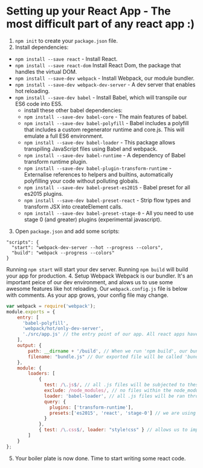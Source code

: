 # Setting up your React App - The most difficult part of any react app :)

1. `npm init` to create your `package.json` file.
2. Install dependencies:
  - `npm install --save react` - Install React.
  - `npm install --save react-dom` Install React Dom, the package that handles the virtual DOM.
  - `npm install --save-dev webpack` - Install Webpack, our module bundler.
  - `npm install --save-dev webpack-dev-server` - A dev server that enables hot reloading.
  - `npm install --save-dev babel` - Install Babel, which will transpile our ES6 code into ES5.
    - install these other babel dependencies:
    - `npm install --save-dev babel-core` - The main features of babel.
    - `npm install --save-dev babel-polyfill` - Babel includes a polyfill that includes a custom regenerator runtime and core.js. This will emulate a full ES6 environment.
    - `npm install --save-dev babel-loader` - This package allows transpiling JavaScript files using Babel and webpack.
    - `npm install --save-dev babel-runtime` - A dependency of Babel transform runtime plugin.
    - `npm install --save-dev babel-plugin-transform-runtime` - Externalise references to helpers and builtins, automatically polyfilling your code without polluting globals.
    - `npm install --save-dev babel-preset-es2015` - Babel preset for all es2015 plugins.
    - `npm install --save-dev babel-preset-react` - Strip flow types and transform JSX into createElement calls.
    - `npm install --save-dev babel-preset-stage-0` - All you need to use stage 0 (and greater) plugins (experimental javascript).
3. Open `package.json` and add some scripts:
  ```
  "scripts": {
    "start": "webpack-dev-server --hot --progress --colors",
    "build": "webpack --progress --colors"
  }
  ```

  Running `npm start` will start your dev server.
  Running `npm build` will build your app for production.
4. Setup Webpack
  Webpack is our bundler. It's an important peice of our dev environment, and alows us to use some awesome features like hot reloading. Our `webpack.config.js` file is below with comments. As your app grows, your config file may change.

  ```javascript
  var webpack = require('webpack');
  module.exports = {
      entry: [
        'babel-polyfill',
        'webpack/hot/only-dev-server',
        './src/app.js' // the entry point of our app. All react apps have one parent component. Yours should live here.
      ],
      output: {
          path: __dirname + '/build', // When we run 'npm build', our bundled .js file will be exported here.
          filename: "bundle.js" // Our exported file will be called 'bundle.js'
      },
      module: {
          loaders: [
              {
                test: /\.js$/, // all .js files will be subjected to these loaders
                exclude: /node_modules/, // no files within the node_modules folder will be processed
                loader: 'babel-loader', // all .js files will be ran through babel for transpiling
                query: {
                  plugins: ['transform-runtime'],
                  presets:['es2015', 'react', 'stage-0'] // we are using es2015, plus reacts jsx, plus some experimental javascript
                }
              },
              { test: /\.css$/, loader: "style!css" } // allows us to import css files in our javascript.
          ]
      }
  };

  ```
  5. Your boiler plate is now done. Time to start writing some react code.
